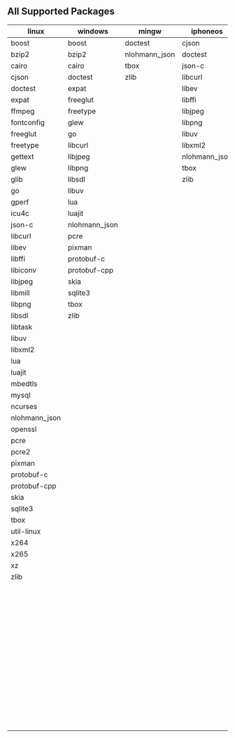 ## All Supported Packages

|linux|windows|mingw|iphoneos|macosx|android|
|-----|-------|-----|--------|------|-------|
|boost|boost|doctest|cjson|autoconf|cjson||
|bzip2|bzip2|nlohmann_json|doctest|automake|doctest||
|cairo|cairo|tbox|json-c|boost|json-c||
|cjson|doctest|zlib|libcurl|bzip2|libjpeg||
|doctest|expat||libev|cairo|libpng||
|expat|freeglut||libffi|cjson|libuv||
|ffmpeg|freetype||libjpeg|cmake|libxml2||
|fontconfig|glew||libpng|doctest|lua||
|freeglut|go||libuv|expat|nlohmann_json||
|freetype|libcurl||libxml2|ffmpeg|tbox||
|gettext|libjpeg||nlohmann_json|fontconfig|zlib||
|glew|libpng||tbox|freetype|||
|glib|libsdl||zlib|gettext|||
|go|libuv|||glew|||
|gperf|lua|||glib|||
|icu4c|luajit|||go|||
|json-c|nlohmann_json|||gperf|||
|libcurl|pcre|||icu4c|||
|libev|pixman|||json-c|||
|libffi|protobuf-c|||libcurl|||
|libiconv|protobuf-cpp|||libev|||
|libjpeg|skia|||libffi|||
|libmill|sqlite3|||libiconv|||
|libpng|tbox|||libjpeg|||
|libsdl|zlib|||libmill|||
|libtask||||libpng|||
|libuv||||libsdl|||
|libxml2||||libtask|||
|lua||||libtool|||
|luajit||||libuv|||
|mbedtls||||libxml2|||
|mysql||||lua|||
|ncurses||||luajit|||
|nlohmann_json||||make|||
|openssl||||mbedtls|||
|pcre||||meson|||
|pcre2||||mysql|||
|pixman||||nasm|||
|protobuf-c||||ncurses|||
|protobuf-cpp||||ninja|||
|skia||||nlohmann_json|||
|sqlite3||||openssl|||
|tbox||||patch|||
|util-linux||||pcre|||
|x264||||pcre2|||
|x265||||pixman|||
|xz||||pkg-config|||
|zlib||||protobuf-c|||
|||||protobuf-cpp|||
|||||protoc|||
|||||python|||
|||||python2|||
|||||skia|||
|||||sqlite3|||
|||||tbox|||
|||||util-linux|||
|||||x264|||
|||||x265|||
|||||xz|||
|||||yasm|||
|||||zlib|||
